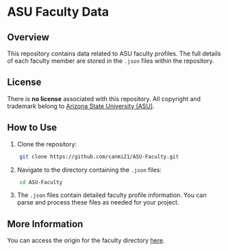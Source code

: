 # ASU Faculty Data

## Overview
This repository contains data related to ASU faculty profiles. The full details of each faculty member are stored in the `.json` files within the repository.

## License
There is **no license** associated with this repository. All copyright and trademark belong to [Arizona State University (ASU)](https://asu.edu).

## How to Use
1. Clone the repository:

```bash
    git clone https://github.com/canmi21/ASU-Faculty.git
```

2. Navigate to the directory containing the `.json` files:

```bash
    cd ASU-Faculty
```

3. The `.json` files contain detailed faculty profile information. You can parse and process these files as needed for your project.

## More Information
You can access the origin for the faculty directory [here](https://search.asu.edu/view/directory-profiles).
